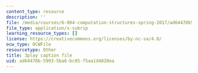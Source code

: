 ```yaml
---
content_type: resource
description: ''
file: /media/courses/6-004-computation-structures-spring-2017/ad64478b59935ba6bc85f5aa1d4820ea_0h3SCozKaR4.vtt
file_type: application/x-subrip
learning_resource_types: []
license: https://creativecommons.org/licenses/by-nc-sa/4.0/
ocw_type: OCWFile
resourcetype: Other
title: 3play caption file
uid: ad64478b-5993-5ba6-bc85-f5aa1d4820ea
---
```

